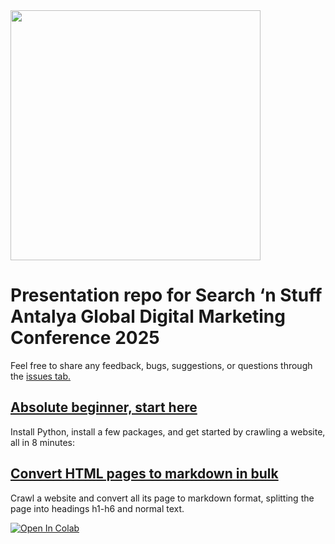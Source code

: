 
<img src="https://searchnstuff.co.uk/wp-content/uploads/2024/11/search-n-stuff-logo.png" width=400>

# Presentation repo for Search ‘n Stuff Antalya Global Digital Marketing Conference 2025



Feel free to share any feedback, bugs, suggestions, or questions through the [issues tab.](https://github.com/eliasdabbas/searchnstuff/issues)




## [Absolute beginner, start here](https://www.youtube.com/watch?v=QKLDaDYOLv8)

Install Python, install a few packages, and get started by crawling a website, all in 8 minutes:



## [Convert HTML pages to markdown in bulk](html_to_markdown.ipynb)

Crawl a website and convert all its page to markdown format, splitting the page into headings h1-h6 and normal text.


[![Open In Colab](https://colab.research.google.com/assets/colab-badge.svg)](https://colab.research.google.com/github/eliasdabbas/searchnstuff/blob/main/html_to_markdown.ipynb)

